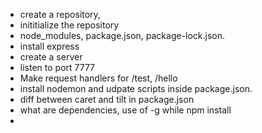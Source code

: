 - create a repository,
- inititialize the repository
- node_modules, package.json, package-lock.json.
- install express
- create a server
- listen to port 7777
- Make request handlers for /test, /hello
- install nodemon and udpate scripts inside package.json.
- diff between caret and tilt in package.json
- what are dependencies, use of -g while npm install
- 
